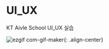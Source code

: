 # UI_UX
KT Aivle School UI_UX 실습

![ezgif com-gif-maker](https://user-images.githubusercontent.com/55547933/175545918-68766b59-18f2-4ebb-aea0-73292a811937.gif){: .align-center}
